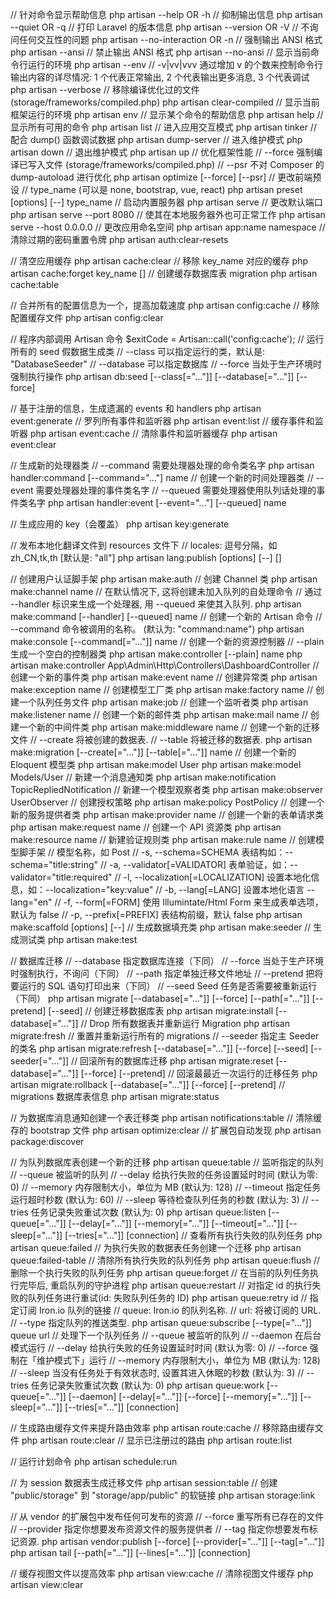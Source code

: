 // 针对命令显示帮助信息
php artisan --help OR -h
// 抑制输出信息
php artisan --quiet OR -q
// 打印 Laravel 的版本信息
php artisan --version OR -V
// 不询问任何交互性的问题
php artisan --no-interaction OR -n
// 强制输出 ANSI 格式
php artisan --ansi
// 禁止输出 ANSI 格式
php artisan --no-ansi
// 显示当前命令行运行的环境
php artisan --env
// -v|vv|vvv 通过增加 v 的个数来控制命令行输出内容的详尽情况: 1 个代表正常输出, 2 个代表输出更多消息, 3 个代表调试
php artisan --verbose
// 移除编译优化过的文件 (storage/frameworks/compiled.php)
php artisan clear-compiled
// 显示当前框架运行的环境
php artisan env
// 显示某个命令的帮助信息
php artisan help
// 显示所有可用的命令
php artisan list
// 进入应用交互模式
php artisan tinker
// 配合 dump() 函数调试数据
php artisan dump-server
// 进入维护模式
php artisan down
// 退出维护模式
php artisan up
// 优化框架性能
 // --force    强制编译已写入文件 (storage/frameworks/compiled.php)
 // --psr      不对 Composer 的 dump-autoload 进行优化
php artisan optimize [--force] [--psr]
// 更改前端预设
// type_name (可以是 none, bootstrap, vue, react)
php artisan preset [options] [--] type_name
// 启动内置服务器
php artisan serve
// 更改默认端口
php artisan serve --port 8080
// 使其在本地服务器外也可正常工作
php artisan serve --host 0.0.0.0
// 更改应用命名空间
php artisan app:name namespace
// 清除过期的密码重置令牌
php artisan auth:clear-resets

// 清空应用缓存
php artisan cache:clear
// 移除 key_name 对应的缓存
php artisan cache:forget key_name [<store>]
// 创建缓存数据库表 migration
php artisan cache:table

// 合并所有的配置信息为一个，提高加载速度
php artisan config:cache
// 移除配置缓存文件
php artisan config:clear

// 程序内部调用 Artisan 命令
$exitCode = Artisan::call('config:cache');
// 运行所有的 seed 假数据生成类
 // --class      可以指定运行的类，默认是: "DatabaseSeeder"
 // --database   可以指定数据库
 // --force      当处于生产环境时强制执行操作
php artisan db:seed [--class[="..."]] [--database[="..."]] [--force]

// 基于注册的信息，生成遗漏的 events 和 handlers
php artisan event:generate
// 罗列所有事件和监听器
php artisan event:list
// 缓存事件和监听器
php artisan event:cache
// 清除事件和监听器缓存
php artisan event:clear

// 生成新的处理器类
 // --command      需要处理器处理的命令类名字
php artisan handler:command [--command="..."] name
// 创建一个新的时间处理器类
 // --event        需要处理器处理的事件类名字
 // --queued       需要处理器使用队列话处理的事件类名字
php artisan handler:event [--event="..."] [--queued] name

// 生成应用的 key（会覆盖）
php artisan key:generate

// 发布本地化翻译文件到 resources 文件下
// locales: 逗号分隔，如 zh_CN,tk,th [默认是: "all"]
php artisan lang:publish [options] [--] [<locales>]

// 创建用户认证脚手架
php artisan make:auth
// 创建 Channel 类
php artisan make:channel name
// 在默认情况下, 这将创建未加入队列的自处理命令
 // 通过 --handler 标识来生成一个处理器, 用 --queued 来使其入队列.
php artisan make:command [--handler] [--queued] name
// 创建一个新的 Artisan 命令
 //  --command     命令被调用的名称。 (默认为: "command:name")
php artisan make:console [--command[="..."]] name
// 创建一个新的资源控制器
 // --plain      生成一个空白的控制器类
php artisan make:controller [--plain] name
php artisan make:controller App\\Admin\\Http\\Controllers\\DashboardController
// 创建一个新的事件类
php artisan make:event name
// 创建异常类
php artisan make:exception name
// 创建模型工厂类
php artisan make:factory name
// 创建一个队列任务文件
php artisan make:job 
// 创建一个监听者类
php artisan make:listener name
// 创建一个新的邮件类
php artisan make:mail name
// 创建一个新的中间件类
php artisan make:middleware name
// 创建一个新的迁移文件
 // --create     将被创建的数据表.
 // --table      将被迁移的数据表.
php artisan make:migration [--create[="..."]] [--table[="..."]] name
// 创建一个新的 Eloquent 模型类
php artisan make:model User
php artisan make:model Models/User
// 新建一个消息通知类
php artisan make:notification TopicRepliedNotification
// 新建一个模型观察者类
php artisan make:observer UserObserver
// 创建授权策略
php artisan make:policy PostPolicy
// 创建一个新的服务提供者类
php artisan make:provider name
// 创建一个新的表单请求类
php artisan make:request name
// 创建一个 API 资源类
php artisan make:resource name
// 新建验证规则类
php artisan make:rule name
// 创建模型脚手架
// <name> 模型名称，如 Post
// -s, --schema=SCHEMA 表结构如：--schema="title:string"
// -a, --validator[=VALIDATOR] 表单验证，如：--validator="title:required"
// -l, --localization[=LOCALIZATION] 设置本地化信息，如：--localization="key:value"
// -b, --lang[=LANG] 设置本地化语言 --lang="en"
// -f, --form[=FORM] 使用 Illumintate/Html Form 来生成表单选项，默认为 false
// -p, --prefix[=PREFIX] 表结构前缀，默认 false
php artisan make:scaffold  [options] [--] <name>
// 生成数据填充类
php artisan make:seeder
// 生成测试类
php artisan make:test

// 数据库迁移
 // --database   指定数据库连接（下同）
 // --force      当处于生产环境时强制执行，不询问（下同）
 // --path       指定单独迁移文件地址
 // --pretend    把将要运行的 SQL 语句打印出来（下同）
 // --seed       Seed 任务是否需要被重新运行（下同）
php artisan migrate [--database[="..."]] [--force] [--path[="..."]] [--pretend] [--seed]
// 创建迁移数据库表
php artisan migrate:install [--database[="..."]]
// Drop 所有数据表并重新运行 Migration
php artisan migrate:fresh
// 重置并重新运行所有的 migrations
 // --seeder     指定主 Seeder 的类名
php artisan migrate:refresh [--database[="..."]] [--force] [--seed] [--seeder[="..."]]
// 回滚所有的数据库迁移
php artisan migrate:reset [--database[="..."]] [--force] [--pretend]
// 回滚最最近一次运行的迁移任务
php artisan migrate:rollback [--database[="..."]] [--force] [--pretend]
// migrations 数据库表信息
php artisan migrate:status

// 为数据库消息通知创建一个表迁移类
php artisan notifications:table
// 清除缓存的 bootstrap 文件
php artisan optimize:clear
// 扩展包自动发现
php artisan package:discover

// 为队列数据库表创建一个新的迁移
php artisan queue:table
// 监听指定的队列
 // --queue      被监听的队列
 // --delay      给执行失败的任务设置延时时间 (默认为零: 0)
 // --memory     内存限制大小，单位为 MB (默认为: 128)
 // --timeout    指定任务运行超时秒数 (默认为: 60)
 // --sleep      等待检查队列任务的秒数 (默认为: 3)
 // --tries      任务记录失败重试次数 (默认为: 0)
php artisan queue:listen [--queue[="..."]] [--delay[="..."]] [--memory[="..."]] [--timeout[="..."]] [--sleep[="..."]] [--tries[="..."]] [connection]
// 查看所有执行失败的队列任务
php artisan queue:failed
// 为执行失败的数据表任务创建一个迁移
php artisan queue:failed-table
// 清除所有执行失败的队列任务
php artisan queue:flush
// 删除一个执行失败的队列任务
php artisan queue:forget
// 在当前的队列任务执行完毕后, 重启队列的守护进程
php artisan queue:restart
// 对指定 id 的执行失败的队列任务进行重试(id: 失败队列任务的 ID)
php artisan queue:retry id
// 指定订阅 Iron.io 队列的链接
 // queue: Iron.io 的队列名称.
 // url: 将被订阅的 URL.
 // --type       指定队列的推送类型.
php artisan queue:subscribe [--type[="..."]] queue url
// 处理下一个队列任务
 // --queue      被监听的队列
 // --daemon     在后台模式运行
 // --delay      给执行失败的任务设置延时时间 (默认为零: 0)
 // --force      强制在「维护模式下」运行
 // --memory     内存限制大小，单位为 MB (默认为: 128)
 // --sleep      当没有任务处于有效状态时, 设置其进入休眠的秒数 (默认为: 3)
 // --tries      任务记录失败重试次数 (默认为: 0)
php artisan queue:work [--queue[="..."]] [--daemon] [--delay[="..."]] [--force] [--memory[="..."]] [--sleep[="..."]] [--tries[="..."]] [connection]

// 生成路由缓存文件来提升路由效率
php artisan route:cache
// 移除路由缓存文件
php artisan route:clear
// 显示已注册过的路由
php artisan route:list

// 运行计划命令
php artisan schedule:run

// 为 session 数据表生成迁移文件
php artisan session:table
// 创建 "public/storage" 到 "storage/app/public" 的软链接
php artisan storage:link

// 从 vendor 的扩展包中发布任何可发布的资源
 // --force        重写所有已存在的文件
 // --provider     指定你想要发布资源文件的服务提供者
 // --tag          指定你想要发布标记资源.
php artisan vendor:publish [--force] [--provider[="..."]] [--tag[="..."]]
php artisan tail [--path[="..."]] [--lines[="..."]] [connection]

// 缓存视图文件以提高效率
php artisan view:cache
// 清除视图文件缓存
php artisan view:clear